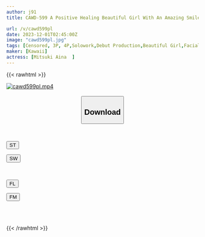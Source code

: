 ```yaml
---
author: j91
title: CAWD-599 A Positive Healing Beautiful Girl With An Amazing Smile Who Appeared Like A Comet Kawaii* Supernova Aina Mizuki AV Debut

url: /v/cawd599pl
date: 2023-12-01T02:45:00Z
image: "cawd599pl.jpg"
tags: [Censored, 3P, 4P,Solowork,Debut Production,Beautiful Girl,Facials,Slender	]
maker: [Kawaii]
actress: [Mitsuki Aina  ]
---
```



{{< rawhtml >}}

<div class="video" data-videoid="aRarLPDGwdtQ9K">
    <a href="javascript:;">
        <img src="/v/cawd599pl/cawd599pl.jpg" width="WIDTH" height="HEIGHT" alt="cawd599pl.mp4" loading="lazy">
    </a>
</div>

<script type="text/javascript" src="https://j91.asia/asset/on-demand-st.js"></script>

<br>
  <link rel="stylesheet" href="https://j91.asia/asset/bs5.css">
  
  <center>
  <button class="btn btn-primary" type="button" data-bs-toggle="collapse" data-bs-target=".multi-collapse" aria-expanded="false" aria-controls="multiCollapseExample1 multiCollapseExample2"><h2>Download</h2></button></center>
</p>
<div class="row">
  <div class="col">
    <div class="collapse multi-collapse" id="multiCollapseExample1">
      <div class="card card-body">
	      	      <br>
<div class="buttons">  
<p><a href="https://streamtape.to/v/aRarLPDGwdtQ9K" target="_blank"><button class="btn-hover color-3"><i class="fa fa-download"></i> ST</button></a></p>
<p><a href="https://flaswish.com/tibrc433xkun" target="_blank"><button class="btn-hover color-2"><i class="fa fa-download"></i> SW</button></a></p></div>
    </div>
  </div>
</div>
  <div class="col">
    <div class="collapse multi-collapse" id="multiCollapseExample2">
      <div class="card card-body">
	      <br>
<div class="buttons">
<p><a href="javascript:;" target="_blank"><button class="btn-hover color-9"><i class="fa fa-download"></i> FL</button></a></p>
<p><a href="javascript:;" target="_blank"><button class="btn-hover color-8"><i class="fa fa-download"></i> FM</button></a></p></div>
<br><br>
      </div>
    </div>
  </div>
</div>

{{< /rawhtml >}}